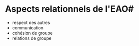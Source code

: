 # Aspects relationnels de l'EAO#

* respect des autres
* communication
* cohésion de groupe
* relations de groupe
